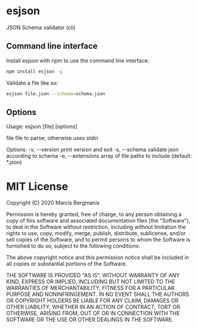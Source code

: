# esjson
JSON Schema validator (cli)

## Command line interface
Install esjson with npm to use the command line interface:

```bash
npm install esjson -g
```

Validate a file like so:

```bash
esjson file.json --schema=schema.json
```

## Options

Usage: esjson [file] [options]

file     file to parse; otherwise uses stdin

Options:
   -v, --version            print version and exit
   -s, --schema             validate json according to schema
   -e, --extensions         array of file paths to include (default: *.json)

# MIT License
Copyright (C) 2020 Marcis Bergmanis

Permission is hereby granted, free of charge, to any person obtaining a copy of this software and associated documentation files (the "Software"), to deal in the Software without restriction, including without limitation the rights to use, copy, modify, merge, publish, distribute, sublicense, and/or sell copies of the Software, and to permit persons to whom the Software is furnished to do so, subject to the following conditions:

The above copyright notice and this permission notice shall be included in all copies or substantial portions of the Software.

THE SOFTWARE IS PROVIDED "AS IS", WITHOUT WARRANTY OF ANY KIND, EXPRESS OR IMPLIED, INCLUDING BUT NOT LIMITED TO THE WARRANTIES OF MERCHANTABILITY, FITNESS FOR A PARTICULAR PURPOSE AND NONINFRINGEMENT. IN NO EVENT SHALL THE AUTHORS OR COPYRIGHT HOLDERS BE LIABLE FOR ANY CLAIM, DAMAGES OR OTHER LIABILITY, WHETHER IN AN ACTION OF CONTRACT, TORT OR OTHERWISE, ARISING FROM, OUT OF OR IN CONNECTION WITH THE SOFTWARE OR THE USE OR OTHER DEALINGS IN THE SOFTWARE.
